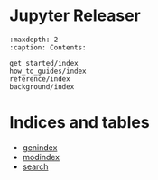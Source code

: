 # Jupyter Releaser

```{toctree}
:maxdepth: 2
:caption: Contents:

get_started/index
how_to_guides/index
reference/index
background/index
```

# Indices and tables

* [genindex](genindex)
* [modindex](modindex)
* [search](search)
